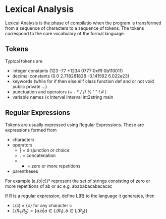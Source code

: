 # Lexical Analysis

Lexical Analysis is the phase of compilatio when the program is transformed from a sequence of characters to a sequence of tokens. The tokens correspond to the core vocabulary of the formal language. 

## Tokens
Typical tokens are
* integer constants (123  -77 +1234 0777 0xfff 0b110011)
* decimal constants (0.0 2.718281828 -3.141592  6.022e23)
* keywords (while for if then else elif class function def and or not void public private ...)
* punctuation and operators (+ - * / // % ' " ! # )
* variable names (x interval Interval int2string main

## Regular Expressions
Tokens are usually expressed using Regular Expressions. These are expressions formed from
* characters
* operators
  * | = disjunction or choice
  * . = concatenation 
  * * = zero or more repetitions
* parentheses

For example (a.(b|c))*  represent the set of strings consisting of zero or more repetitions of ab or ac
e.g. abababacabacacac

If R is a regular expression, define L(R) to the language it generates, then
* L(c) = {c}  for any character c
* $L(R_1 . R_2) = \{a.b | a \in L(R_1), b\in L(R_2)\}$
